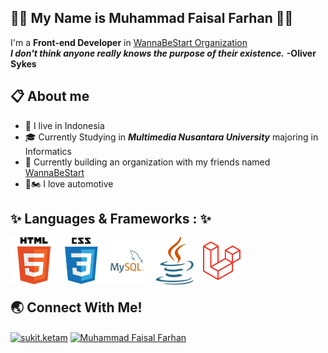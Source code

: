 ## 🧑🏽 My Name is Muhammad Faisal Farhan 🧑🏽

I'm a **Front-end Developer** in [WannaBeStart Organization](https://github.com/WannaBeStart) <br/>
***I don't think anyone really knows the purpose of their existence.*** **-Oliver Sykes**

## 📋 About me

- 🏡 I live in Indonesia
- 🎓 Currently Studying in ***Multimedia Nusantara University*** majoring in Informatics
- 🏢 Currently building an organization with my friends named [WannaBeStart](https://github.com/WannaBeStart)
- 🚗🏍️ I love automotive

## ✨ Languages & Frameworks : ✨

<img align="left" alt="HTML5" width="75px" src="https://raw.githubusercontent.com/github/explore/80688e429a7d4ef2fca1e82350fe8e3517d3494d/topics/html/html.png" />
<img align="left" alt="CSS3" width="75px" src="https://raw.githubusercontent.com/github/explore/80688e429a7d4ef2fca1e82350fe8e3517d3494d/topics/css/css.png" />
<img align="left" alt="MySQL" width="75px" src="https://raw.githubusercontent.com/github/explore/80688e429a7d4ef2fca1e82350fe8e3517d3494d/topics/mysql/mysql.png" />
<img align="left" alt="Node.js" width="75px" src="https://raw.githubusercontent.com/github/explore/80688e429a7d4ef2fca1e82350fe8e3517d3494d/topics/java/java.png" />
<img align="left" alt="Laravel" width="75px" src="https://raw.githubusercontent.com/github/explore/80688e429a7d4ef2fca1e82350fe8e3517d3494d/topics/laravel/laravel.png" />
<br/>
<br/>
<br/>
<br/>

## 🌏 Connect With Me!

<a href="https://instagram.com/sukit.ketam" target="blank"><img align="center" src="https://cdn.jsdelivr.net/npm/simple-icons@3.0.1/icons/instagram.svg" alt="sukit.ketam" height="55" width="75" /></a> <a href="https://www.linkedin.com/in/muhammad-faisal-frhn/" target="blank"><img align="center" src="https://cdn.jsdelivr.net/npm/simple-icons@3.0.1/icons/linkedin.svg" alt="Muhammad Faisal Farhan" height="55" width="75" /></a>


